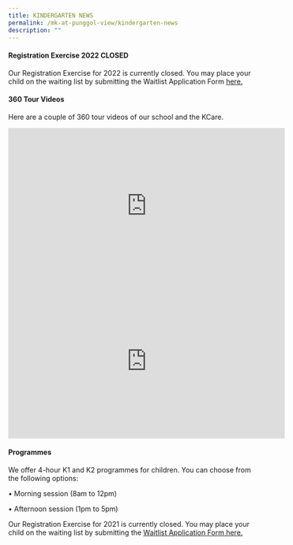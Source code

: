 ```yaml
---
title: KINDERGARTEN NEWS
permalink: /mk-at-punggol-view/kindergarten-news
description: ""
---
```

#### Registration Exercise 2022 CLOSED

Our Registration Exercise for 2022 is currently closed. You may place your child on the waiting list by submitting the Waitlist Application Form [here.](https://form.gov.sg/#!/61e784806c89fd0012a6e47b)  
  

#### 360 Tour Videos

Here are a couple of 360 tour videos of our school and the KCare.

<iframe width="560" height="315" src="https://www.youtube.com/embed/KvdkWvp42ao" title="YouTube video player" frameborder="0" allow="accelerometer; autoplay; clipboard-write; encrypted-media; gyroscope; picture-in-picture" allowfullscreen></iframe>
<br>
<iframe width="560" height="315" src="https://www.youtube.com/embed/xyKYi1E39as" title="YouTube video player" frameborder="0" allow="accelerometer; autoplay; clipboard-write; encrypted-media; gyroscope; picture-in-picture" allowfullscreen></iframe>

#### Programmes

We offer 4-hour K1 and K2 programmes for children. You can choose from the following options:

• Morning session (8am to 12pm)

• Afternoon session (1pm to 5pm)

  

Our Registration Exercise for 2021 is currently closed. You may place your child on the waiting list by submitting the [Waitlist Application Form here.](/files/2020%20MK%20Waitlist%20Form.pdf)